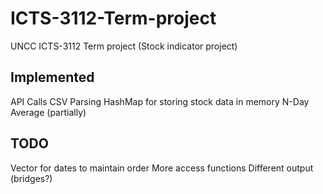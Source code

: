 # ICTS-3112-Term-project
UNCC ICTS-3112 Term project (Stock indicator project)

## Implemented
API Calls
CSV Parsing
HashMap for storing stock data in memory
N-Day Average (partially)

## TODO
Vector for dates to maintain order
More access functions
Different output (bridges?)
